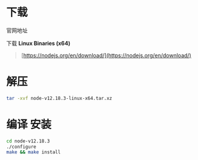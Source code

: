 # 下载 

官网地址

下载 ****Linux Binaries (x64)****

> [https://nodejs.org/en/download/](https://nodejs.org/en/download/)

# 解压

```bash
tar -xvf node-v12.18.3-linux-x64.tar.xz
```

# 编译 安装

```bash
cd node-v12.18.3
./configure
make && make install
```

